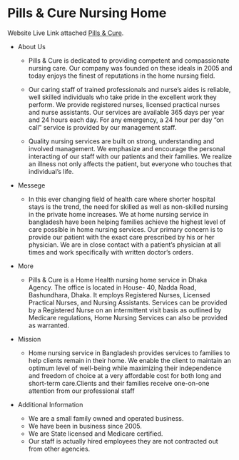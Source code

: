 # Pills & Cure Nursing Home

Website Live Link attached [Pills & Cure](https://pills-cure-medical.web.app/).

- About Us

  - Pills & Cure is dedicated to providing competent and compassionate nursing care. Our company was founded on these ideals in 2005 and today enjoys the finest of reputations in the home nursing field.

  - Our caring staff of trained professionals and nurse’s aides is reliable, well skilled individuals who take pride in the excellent work they perform. We provide registered nurses, licensed practical nurses and nurse assistants. Our services are available 365 days per year and 24 hours each day. For any emergency, a 24 hour per day “on call” service is provided by our management staff.

  - Quality nursing services are built on strong, understanding and involved management. We emphasize and encourage the personal interacting of our staff with our patients and their families. We realize an illness not only affects the patient, but everyone who touches that individual’s life.

- Messege

  - In this ever changing field of health care where shorter hospital stays is the trend, the need for skilled as well as non-skilled nursing in the private home increases. We at home nursing service in bangladesh have been helping families achieve the highest level of care possible in home nursing services. Our primary concern is to provide our patient with the exact care prescribed by his or her physician. We are in close contact with a patient’s physician at all times and work specifically with written doctor’s orders.

- More

  - Pills & Cure is a Home Health nursing home service in Dhaka Agency. The office is located in House- 40, Nadda Road, Bashundhara, Dhaka. It employs Registered Nurses, Licensed Practical Nurses, and Nursing Assistants. Services can be provided by a Registered Nurse on an intermittent visit basis as outlined by Medicare regulations, Home Nursing Services can also be provided as warranted.

- Mission

  - Home nursing service in Bangladesh provides services to families to help clients remain in their home.
    We enable the client to maintain an optimum level of well-being while maximizing their independence and freedom of choice at a very affordable cost for both long and short-term care.Clients and their families receive one-on-one attention from our professional staff

- Additional Information

  - We are a small family owned and operated business.
  - We have been in business since 2005.
  - We are State licensed and Medicare certified.
  - Our staff is actually hired employees they are not contracted out from other agencies.
